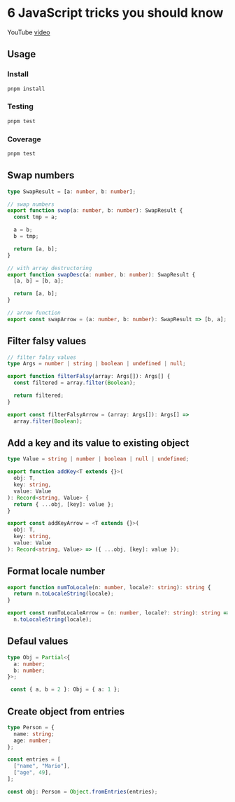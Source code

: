 # 6 JavaScript tricks you should know

YouTube [video](https://www.youtube.com/watch?v=UC1_ydr6Br4)

## Usage

### Install

```sh
pnpm install
```

### Testing

```sh
pnpm test
```

### Coverage

```sh
pnpm test
```



## Swap numbers

```ts
type SwapResult = [a: number, b: number];

// swap numbers
export function swap(a: number, b: number): SwapResult {
  const tmp = a;

  a = b;
  b = tmp;

  return [a, b];
}

// with array destructoring
export function swapDesc(a: number, b: number): SwapResult {
  [a, b] = [b, a];

  return [a, b];
}

// arrow function
export const swapArrow = (a: number, b: number): SwapResult => [b, a];
```

## Filter falsy values

```ts
// filter falsy values
type Args = number | string | boolean | undefined | null;

export function filterFalsy(array: Args[]): Args[] {
  const filtered = array.filter(Boolean);

  return filtered;
}

export const filterFalsyArrow = (array: Args[]): Args[] =>
  array.filter(Boolean);
```

## Add a key and its value to existing object

```ts
type Value = string | number | boolean | null | undefined;

export function addKey<T extends {}>(
  obj: T,
  key: string,
  value: Value
): Record<string, Value> {
  return { ...obj, [key]: value };
}

export const addKeyArrow = <T extends {}>(
  obj: T,
  key: string,
  value: Value
): Record<string, Value> => ({ ...obj, [key]: value });
```

## Format locale number

```ts
export function numToLocale(n: number, locale?: string): string {
  return n.toLocaleString(locale);
}

export const numToLocaleArrow = (n: number, locale?: string): string =>
  n.toLocaleString(locale);
```

## Defaul values

```ts
type Obj = Partial<{
  a: number;
  b: number;
}>;

 const { a, b = 2 }: Obj = { a: 1 };
```

## Create object from entries

```ts
type Person = {
  name: string;
  age: number;
};

const entries = [
  ["name", "Mario"],
  ["age", 49],
];

const obj: Person = Object.fromEntries(entries);
```
